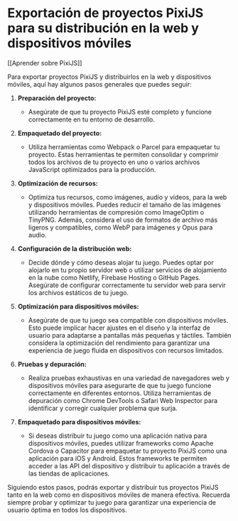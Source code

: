 # Exportación de proyectos PixiJS para su distribución en la web y dispositivos móviles

[[Aprender sobre PixiJS]]

Para exportar proyectos PixiJS y distribuirlos en la web y dispositivos móviles, aquí hay algunos pasos generales que puedes seguir:

1. **Preparación del proyecto:**
   - Asegúrate de que tu proyecto PixiJS esté completo y funcione correctamente en tu entorno de desarrollo.

2. **Empaquetado del proyecto:**
   - Utiliza herramientas como Webpack o Parcel para empaquetar tu proyecto. Estas herramientas te permiten consolidar y comprimir todos los archivos de tu proyecto en uno o varios archivos JavaScript optimizados para la producción.

3. **Optimización de recursos:**
   - Optimiza tus recursos, como imágenes, audio y videos, para la web y dispositivos móviles. Puedes reducir el tamaño de las imágenes utilizando herramientas de compresión como ImageOptim o TinyPNG. Además, considera el uso de formatos de archivo más ligeros y compatibles, como WebP para imágenes y Opus para audio.

4. **Configuración de la distribución web:**
   - Decide dónde y cómo deseas alojar tu juego. Puedes optar por alojarlo en tu propio servidor web o utilizar servicios de alojamiento en la nube como Netlify, Firebase Hosting o GitHub Pages. Asegúrate de configurar correctamente tu servidor web para servir los archivos estáticos de tu juego.

5. **Optimización para dispositivos móviles:**
   - Asegúrate de que tu juego sea compatible con dispositivos móviles. Esto puede implicar hacer ajustes en el diseño y la interfaz de usuario para adaptarse a pantallas más pequeñas y táctiles. También considera la optimización del rendimiento para garantizar una experiencia de juego fluida en dispositivos con recursos limitados.

6. **Pruebas y depuración:**
   - Realiza pruebas exhaustivas en una variedad de navegadores web y dispositivos móviles para asegurarte de que tu juego funcione correctamente en diferentes entornos. Utiliza herramientas de depuración como Chrome DevTools o Safari Web Inspector para identificar y corregir cualquier problema que surja.

7. **Empaquetado para dispositivos móviles:**
   - Si deseas distribuir tu juego como una aplicación nativa para dispositivos móviles, puedes utilizar frameworks como Apache Cordova o Capacitor para empaquetar tu proyecto PixiJS como una aplicación para iOS y Android. Estos frameworks te permiten acceder a las API del dispositivo y distribuir tu aplicación a través de las tiendas de aplicaciones.

Siguiendo estos pasos, podrás exportar y distribuir tus proyectos PixiJS tanto en la web como en dispositivos móviles de manera efectiva. Recuerda siempre probar y optimizar tu juego para garantizar una experiencia de usuario óptima en todos los dispositivos.